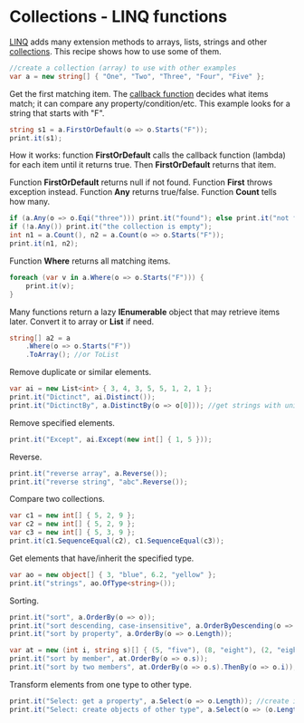 # Collections - LINQ functions
<a href='https://www.google.com/search?q=LINQ'>LINQ</a> adds many extension methods to arrays, lists, strings and other <a href='Collections - array, List, Stack, Queue.md'>collections</a>. This recipe shows how to use some of them.

```csharp
//create a collection (array) to use with other examples
var a = new string[] { "One", "Two", "Three", "Four", "Five" };
```

Get the first matching item. The <a href='Callback functions, lambda, delegate, event.md'>callback function</a> decides what items match; it can compare any property/condition/etc. This example looks for a string that starts with "F".

```csharp
string s1 = a.FirstOrDefault(o => o.Starts("F"));
print.it(s1);
```

How it works: function <b>FirstOrDefault</b> calls the callback function (lambda) for each item until it returns true. Then <b>FirstOrDefault</b> returns that item.

Function <b>FirstOrDefault</b> returns null if not found. Function <b>First</b> throws exception instead. Function <b>Any</b> returns true/false. Function <b>Count</b> tells how many.

```csharp
if (a.Any(o => o.Eqi("three"))) print.it("found"); else print.it("not found");
if (!a.Any()) print.it("the collection is empty");
int n1 = a.Count(), n2 = a.Count(o => o.Starts("F"));
print.it(n1, n2);
```

Function <b>Where</b> returns all matching items.

```csharp
foreach (var v in a.Where(o => o.Starts("F"))) {
	print.it(v);
}
```

Many functions return a lazy <b>IEnumerable</b> object that may retrieve items later. Convert it to array or <b>List</b> if need.

```csharp
string[] a2 = a
	.Where(o => o.Starts("F"))
	.ToArray(); //or ToList
```

Remove duplicate or similar elements.

```csharp
var ai = new List<int> { 3, 4, 3, 5, 5, 1, 2, 1 };
print.it("Dictinct", ai.Distinct());
print.it("DictinctBy", a.DistinctBy(o => o[0])); //get strings with unique first character
```

Remove specified elements.

```csharp
print.it("Except", ai.Except(new int[] { 1, 5 }));
```

Reverse.

```csharp
print.it("reverse array", a.Reverse());
print.it("reverse string", "abc".Reverse());
```

Compare two collections.

```csharp
var c1 = new int[] { 5, 2, 9 };
var c2 = new int[] { 5, 2, 9 };
var c3 = new int[] { 5, 3, 9 };
print.it(c1.SequenceEqual(c2), c1.SequenceEqual(c3));
```

Get elements that have/inherit the specified type.

```csharp
var ao = new object[] { 3, "blue", 6.2, "yellow" };
print.it("strings", ao.OfType<string>());
```

Sorting.

```csharp
print.it("sort", a.OrderBy(o => o));
print.it("sort descending, case-insensitive", a.OrderByDescending(o => o, StringComparer.OrdinalIgnoreCase));
print.it("sort by property", a.OrderBy(o => o.Length));

var at = new (int i, string s)[] { (5, "five"), (8, "eight"), (2, "eight") }; //array of tuples
print.it("sort by member", at.OrderBy(o => o.s));
print.it("sort by two members", at.OrderBy(o => o.s).ThenBy(o => o.i));
```

Transform elements from one type to other type.

```csharp
print.it("Select: get a property", a.Select(o => o.Length)); //create ints from strings
print.it("Select: create objects of other type", a.Select(o => (o.Length, o))); //create tuples from strings
```

